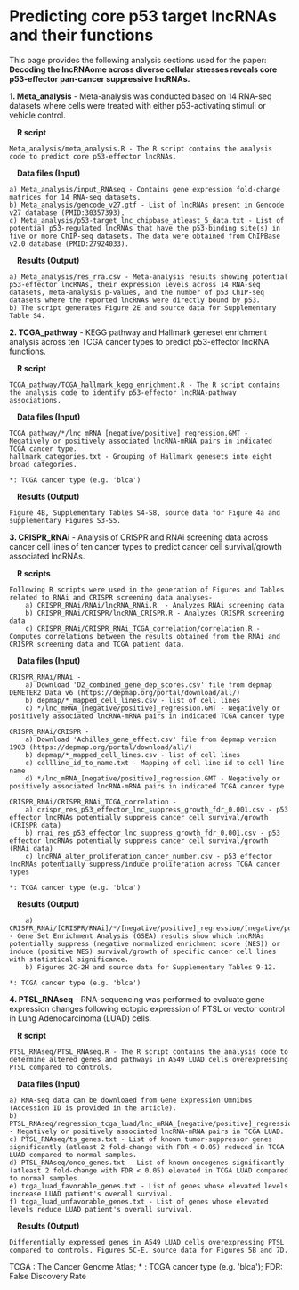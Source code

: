 # Predicting core p53 target lncRNAs and their functions
This page provides the following analysis sections used for the paper: **Decoding the lncRNAome across diverse cellular stresses reveals core p53-effector pan-cancer suppressive lncRNAs.**
 
 **1. Meta_analysis** - Meta-analysis was conducted based on 14 RNA-seq datasets where cells were treated with either p53-activating stimuli or vehicle control.
 
 &emsp;**R script** 
 	
	Meta_analysis/meta_analysis.R - The R script contains the analysis code to predict core p53-effector lncRNAs. 
	
 
 &emsp;**Data files (Input)** 
 	
	a) Meta_analysis/input_RNAseq - Contains gene expression fold-change matrices for 14 RNA-seq datasets.
	b) Meta_analysis/gencode_v27.gtf - List of lncRNAs present in Gencode v27 database (PMID:30357393).
	c) Meta_analysis/p53-target_lnc_chipbase_atleast_5_data.txt - List of potential p53-regulated lncRNAs that have the p53-binding site(s) in five or more ChIP-seq datasets. The data were obtained from ChIPBase v2.0 database (PMID:27924033).
 
 &emsp;**Results (Output)**
 
 	a) Meta_analysis/res_rra.csv - Meta-analysis results showing potential p53-effector lncRNAs, their expression levels across 14 RNA-seq datasets, meta-analysis p-values, and the number of p53 ChIP-seq datasets where the reported lncRNAs were directly bound by p53. 
	b) The script generates Figure 2E and source data for Supplementary Table S4.
	

**2. TCGA_pathway** - KEGG pathway and Hallmark geneset enrichment analysis across ten TCGA cancer types to predict p53-effector lncRNA functions. 

&emsp;**R script** 

	TCGA_pathway/TCGA_hallmark_kegg_enrichment.R - The R script contains the analysis code to identify p53-effector lncRNA-pathway associations.

&emsp;**Data files (Input)** 

	TCGA_pathway/*/lnc_mRNA_[negative/positive]_regression.GMT - Negatively or positively associated lncRNA-mRNA pairs in indicated TCGA cancer type.
	hallmark_categories.txt - Grouping of Hallmark genesets into eight broad categories.
	
	*: TCGA cancer type (e.g. 'blca')

&emsp;**Results (Output)**

	Figure 4B, Supplementary Tables S4-S8, source data for Figure 4a and supplementary Figures S3-S5. 



**3. CRISPR_RNAi** - Analysis of CRISPR and RNAi screening data across cancer cell lines of ten cancer types to predict cancer cell survival/growth associated lncRNAs. 
	
&emsp;**R scripts**

	Following R scripts were used in the generation of Figures and Tables related to RNAi and CRISPR screening data analyses-
		a) CRISPR_RNAi/RNAi/lncRNA_RNAi.R  - Analyzes RNAi screening data
		b) CRISPR_RNAi/CRISPR/lncRNA_CRISPR.R - Analyzes CRISPR screening data 
		c) CRISPR_RNAi/CRISPR_RNAi_TCGA_correlation/correlation.R - Computes correlations between the results obtained from the RNAi and CRISPR screening data and TCGA patient data.
			
&emsp;**Data files (Input)** 
		
	CRISPR_RNAi/RNAi - 
		a) Download 'D2_combined_gene_dep_scores.csv' file from depmap DEMETER2 Data v6 (https://depmap.org/portal/download/all/)  
		b) depmap/*_mapped_cell_lines.csv - list of cell lines
		c) */lnc_mRNA_[negative/positive]_regression.GMT - Negatively or positively associated lncRNA-mRNA pairs in indicated TCGA cancer type

	CRISPR_RNAi/CRISPR - 
		a) Download 'Achilles_gene_effect.csv' file from depmap version 19Q3 (https://depmap.org/portal/download/all/)
		b) depmap/*_mapped_cell_lines.csv - list of cell lines
		c) cellline_id_to_name.txt - Mapping of cell line id to cell line name
		d) */lnc_mRNA_[negative/positive]_regression.GMT - Negatively or positively associated lncRNA-mRNA pairs in indicated TCGA cancer type

	CRISPR_RNAi/CRISPR_RNAi_TCGA_correlation -
		a) crispr_res_p53_effector_lnc_suppress_growth_fdr_0.001.csv - p53 effector lncRNAs potentially suppress cancer cell survival/growth (CRISPR data)
		b) rnai_res_p53_effector_lnc_suppress_growth_fdr_0.001.csv - p53 effector lncRNAs potentially suppress cancer cell survival/growth (RNAi data)
		c) lncRNA_alter_proliferation_cancer_number.csv - p53 effector lncRNAs potentially suppress/induce proliferation across TCGA cancer types
	
	*: TCGA cancer type (e.g. 'blca')

&emsp;**Results (Output)**
		
		a) CRISPR_RNAi/[CRISPR/RNAi]/*/[negative/positive]_regression/[negative/positive]_regression_res_gsea_*.csv - Gene Set Enrichment Analysis (GSEA) results show which lncRNAs potentially suppress (negative normalized enrichment score (NES)) or induce (positive NES) survival/growth of specific cancer cell lines with statistical significance. 	
		b) Figures 2C-2H and source data for Supplementary Tables 9-12.
		
	*: TCGA cancer type (e.g. 'blca')


**4. PTSL_RNAseq** - RNA-sequencing was performed to evaluate gene expression changes following ectopic expression of PTSL or vector control in Lung Adenocarcinoma (LUAD) cells.

&emsp;**R script** 

	PTSL_RNAseq/PTSL_RNAseq.R - The R script contains the analysis code to determine altered genes and pathways in A549 LUAD cells overexpressing PTSL compared to controls.

&emsp;**Data files (Input)** 

	a) RNA-seq data can be downloaed from Gene Expression Omnibus (Accession ID is provided in the article).
	b) PTSL_RNAseq/regression_tcga_luad/lnc_mRNA_[negative/positive]_regression.GMT - Negatively or positively associated lncRNA-mRNA pairs in TCGA LUAD.
	c) PTSL_RNAseq/ts_genes.txt - List of known tumor-suppressor genes significantly (atleast 2 fold-change with FDR < 0.05) reduced in TCGA LUAD compared to normal samples.
	d) PTSL_RNAseq/onco_genes.txt - List of known oncogenes significantly (atleast 2 fold-change with FDR < 0.05) elevated in TCGA LUAD compared to normal samples.
	e) tcga_luad_favorable_genes.txt - List of genes whose elevated levels increase LUAD patient's overall survival.
	f) tcga_luad_unfavorable_genes.txt - List of genes whose elevated levels reduce LUAD patient's overall survival.

&emsp;**Results (Output)**

	Differentially expressed genes in A549 LUAD cells overexpressing PTSL compared to controls, Figures 5C-E, source data for Figures 5B and 7D.


TCGA : The Cancer Genome Atlas; * : TCGA cancer type (e.g. 'blca'); FDR: False Discovery Rate
